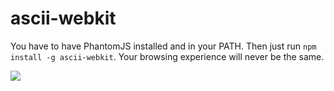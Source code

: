 # ascii-webkit

You have to have PhantomJS installed and in your PATH. Then just run `npm install -g ascii-webkit`. Your browsing experience will never be the same. 

<img src=https://raw.github.com/brianleroux/ascii-webkit/master/example.jpg>
